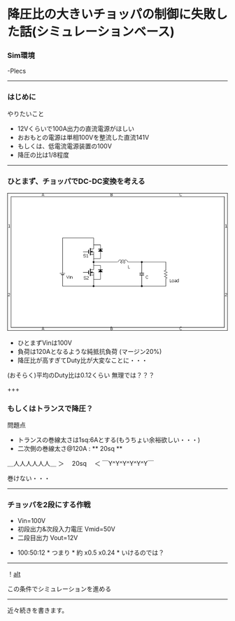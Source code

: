# 降圧比の大きいチョッパの制御に失敗した話(シミュレーションベース)
### Sim環境
-Plecs

---
### はじめに
やりたいこと
- 12Vくらいで100A出力の直流電源がほしい
- おおもとの電源は単相100Vを整流した直流141V
- もしくは、低電流電源装置の100V
- 降圧の比は1/8程度

---
### ひとまず、チョッパでDC-DC変換を考える
![alt](assets/BidirectionChopper.bmp)

- ひとまずVinは100V
- 負荷は120Aとなるような純抵抗負荷 (マージン20%)
- 降圧比が高すぎてDuty比が大変なことに・・・

(おそらく)平均のDuty比は0.12くらい
無理では？？？

+++
### もしくはトランスで降圧？
問題点
- トランスの巻線太さは1sq:6Aとする(もうちょい余裕欲しい・・・)
- 二次側の巻線太さ@120A : ** 20sq **

＿人人人人人人＿
＞　  20sq  　＜
￣Y^Y^Y^Y^Y^Y￣

巻けない・・・

---
### チョッパを2段にする作戦
 - Vin=100V
 - 初段出力&次段入力電圧 Vmid=50V
 - 二段目出力 Vout=12V
 
 * 100:50:12 * つまり * 約 x0.5 x0.24 * いけるのでは？
 
 ---
！[alt](assets/BidirectionChopper_2part.bmp)

この条件でシミュレーションを進める

---
近々続きを書きます。
